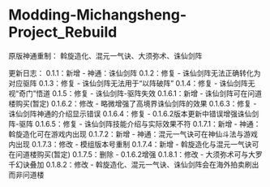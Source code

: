 # Modding-Michangsheng-Project_Rebuild

原版神通重制：
斡旋造化、混元一气诀、大须弥术、诛仙剑阵

更新日志：
0.1.1：新增 - 神通：诛仙剑阵
0.1.2：修复 - 诛仙剑阵无法正确转化为对应驱阵
0.1.3：修复 - 诛仙剑阵无法用于“以阵破阵”
0.1.4：修复 - 诛仙剑阵无视“奇门”悟道
0.1.5：修复 - 诛仙剑阵-驱阵失效
0.1.6.1：新增 - 诛仙剑阵可在问道楼购买(暂定)
0.1.6.2：修改 - 略微增强了高境界诛仙剑阵的效果
0.1.6.3：修复 - 诛仙剑阵神通的介绍显示错误
0.1.6.4：修复 - 0.1.6.2版本更新中错误增强诛仙剑阵-驱阵
0.1.6.5：修复 - 诛仙剑阵技能介绍与实际效果不符
0.1.7.1：新增 - 神通：斡旋造化可在游戏内出现
0.1.7.2：新增 - 神通：混元一气诀可在神仙斗法与游戏内出现
0.1.7.3：修改 - 模组版本号重制
0.1.7.4：新增 - 斡旋造化与混元一气诀可在问道楼购买(暂定)
0.1.7.5：删除 - 0.1.6.2增强
0.1.8.1：修改 - 大须弥术可与大罗千幻诀叠加
0.1.8.2：修改 - 斡旋造化、混元一气诀、诛仙剑阵会在海外拍卖刷出而非问道楼
